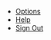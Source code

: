 <div class="au-body">
  <ul class="au-link-list">
    <li><a class="js-focus-me" href="#">Options</a></li>
    <li><a class="js-focus-me" href="#">Help</a></li>
    <li><a class="js-focus-me" href="#">Sign Out</a></li>
  </ul>
</div>
